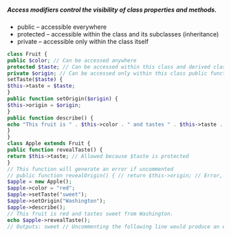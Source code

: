 ##### Access modifiers control the visibility of class properties and methods.
* public – accessible everywhere
* protected – accessible within the class and its subclasses (inheritance)
* private – accessible only within the class itself

```php
class Fruit { 
public $color; // Can be accessed anywhere 
protected $taste; // Can be accessed within this class and derived classes 
private $origin; // Can be accessed only within this class public function 
setTaste($taste) { 
$this->taste = $taste; 
} 
public function setOrigin($origin) { 
$this->origin = $origin; 
} 
public function describe() {
echo "This fruit is " . $this->color . " and tastes " . $this->taste . " from " . $this->origin . ".\n"; 
}
} 
class Apple extends Fruit { 
public function revealTaste() { 
return $this->taste; // Allowed because $taste is protected 
} 
// This function will generate an error if uncommented 
// public function revealOrigin() { // return $this->origin; // Error, as $origin is private to Fruit // } } 
$apple = new Apple(); 
$apple->color = "red";
$apple->setTaste("sweet");
$apple->setOrigin("Washington"); 
$apple->describe(); 
// This fruit is red and tastes sweet from Washington. 
echo $apple->revealTaste(); 
// Outputs: sweet // Uncommenting the following line would produce an error // echo $apple->revealOrigin()
```
